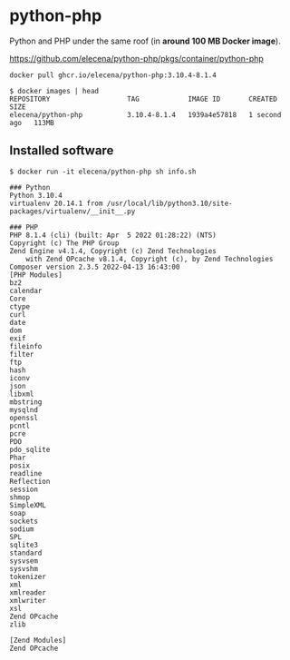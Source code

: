 python-php
==========

Python and PHP under the same roof (in **around 100 MB Docker image**).

https://github.com/elecena/python-php/pkgs/container/python-php

```
docker pull ghcr.io/elecena/python-php:3.10.4-8.1.4
```

```
$ docker images | head
REPOSITORY                   TAG            IMAGE ID       CREATED        SIZE
elecena/python-php           3.10.4-8.1.4   1939a4e57818   1 second ago   113MB
```

## Installed software

```
$ docker run -it elecena/python-php sh info.sh

### Python
Python 3.10.4
virtualenv 20.14.1 from /usr/local/lib/python3.10/site-packages/virtualenv/__init__.py

### PHP
PHP 8.1.4 (cli) (built: Apr  5 2022 01:28:22) (NTS)
Copyright (c) The PHP Group
Zend Engine v4.1.4, Copyright (c) Zend Technologies
    with Zend OPcache v8.1.4, Copyright (c), by Zend Technologies
Composer version 2.3.5 2022-04-13 16:43:00
[PHP Modules]
bz2
calendar
Core
ctype
curl
date
dom
exif
fileinfo
filter
ftp
hash
iconv
json
libxml
mbstring
mysqlnd
openssl
pcntl
pcre
PDO
pdo_sqlite
Phar
posix
readline
Reflection
session
shmop
SimpleXML
soap
sockets
sodium
SPL
sqlite3
standard
sysvsem
sysvshm
tokenizer
xml
xmlreader
xmlwriter
xsl
Zend OPcache
zlib

[Zend Modules]
Zend OPcache
```
